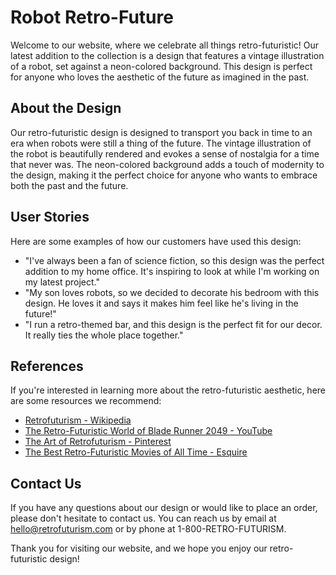 <!--font:Dancing Script-->

# Robot Retro-Future

Welcome to our website, where we celebrate all things retro-futuristic! Our latest addition to the collection is a design that features a vintage illustration of a robot, set against a neon-colored background. This design is perfect for anyone who loves the aesthetic of the future as imagined in the past.

## About the Design

Our retro-futuristic design is designed to transport you back in time to an era when robots were still a thing of the future. The vintage illustration of the robot is beautifully rendered and evokes a sense of nostalgia for a time that never was. The neon-colored background adds a touch of modernity to the design, making it the perfect choice for anyone who wants to embrace both the past and the future.

## User Stories

Here are some examples of how our customers have used this design:

- "I've always been a fan of science fiction, so this design was the perfect addition to my home office. It's inspiring to look at while I'm working on my latest project."
- "My son loves robots, so we decided to decorate his bedroom with this design. He loves it and says it makes him feel like he's living in the future!"
- "I run a retro-themed bar, and this design is the perfect fit for our decor. It really ties the whole place together."

## References

If you're interested in learning more about the retro-futuristic aesthetic, here are some resources we recommend:

- [Retrofuturism - Wikipedia](https://en.wikipedia.org/wiki/Retrofuturism)
- [The Retro-Futuristic World of Blade Runner 2049 - YouTube](https://www.youtube.com/watch?v=QbaxYJdGVK0)
- [The Art of Retrofuturism - Pinterest](https://www.pinterest.com/artofretro/)
- [The Best Retro-Futuristic Movies of All Time - Esquire](https://www.esquire.com/entertainment/movies/g28974708/best-retro-futuristic-movies/)

## Contact Us

If you have any questions about our design or would like to place an order, please don't hesitate to contact us. You can reach us by email at [hello@retrofuturism.com](mailto:hello@retrofuturism.com) or by phone at 1-800-RETRO-FUTURISM.

Thank you for visiting our website, and we hope you enjoy our retro-futuristic design!

<!--

Write me content for website with wallpaper which alt text is:

"A retro-futuristic wallpaper featuring a vintage illustration of a robot, set against a neon-colored background."

The name/title of the page should not be 1:1 copy of the alt text but rather a real content of the website which is using this wallpaper.

- Use markdown format 
- Start with heading
- Heading should be short and concise
- The content should look like a real website 
- The website should not be about the wallpaper, wallpaper is just a related background
- Heading should be contain work "wallpaper" or "background"
- Include real sections like references, contact, user stories, etc. use things relevant to the page purpose.
- Feel free to use structure like headings, bullets, numbering, blockquotes, paragraphs, horizontal lines, etc.
- You can use formatting like bold or _italic_
- You can include UTF-8 emojis
- Links should be only #hash anchors (and you can refer to the document itself)
- Do not include images


---


# The Future is Now: Embrace the Retro-Futuristic Aesthetic with Our Robot-Inspired Wallpaper

Welcome to our website, where we celebrate all things retro-futuristic! Our latest addition to the collection is a wallpaper that features a vintage illustration of a robot, set against a neon-colored background. This wallpaper is perfect for anyone who loves the aesthetic of the future as imagined in the past.

## About the Wallpaper

Our retro-futuristic wallpaper is designed to transport you back in time to an era when robots were still a thing of the future. The vintage illustration of the robot is beautifully rendered and evokes a sense of nostalgia for a time that never was. The neon-colored background adds a touch of modernity to the design, making it the perfect choice for anyone who wants to embrace both the past and the future.

## User Stories

Here are some examples of how our customers have used this wallpaper:

- "I've always been a fan of science fiction, so this wallpaper was the perfect addition to my home office. It's inspiring to look at while I'm working on my latest project."
- "My son loves robots, so we decided to decorate his bedroom with this wallpaper. He loves it and says it makes him feel like he's living in the future!"
- "I run a retro-themed bar, and this wallpaper is the perfect fit for our decor. It really ties the whole place together."

## References

If you're interested in learning more about the retro-futuristic aesthetic, here are some resources we recommend:

- [Retrofuturism - Wikipedia](https://en.wikipedia.org/wiki/Retrofuturism)
- [The Retro-Futuristic World of Blade Runner 2049 - YouTube](https://www.youtube.com/watch?v=QbaxYJdGVK0)
- [The Art of Retrofuturism - Pinterest](https://www.pinterest.com/artofretro/)
- [The Best Retro-Futuristic Movies of All Time - Esquire](https://www.esquire.com/entertainment/movies/g28974708/best-retro-futuristic-movies/)

## Contact Us

If you have any questions about our wallpaper or would like to place an order, please don't hesitate to contact us. You can reach us by email at [hello@retrofuturism.com](mailto:hello@retrofuturism.com) or by phone at 1-800-RETRO-FUTURISM.

Thank you for visiting our website, and we hope you enjoy our retro-futuristic wallpaper!


---


Heading should not include word "wallpaper". The website should not be about the wallpaper itself, wallpaper is just a related background, rewrite whole content.


---


# Embrace the Retro-Futuristic Aesthetic with Our Robot-Inspired Design

Welcome to our website, where we celebrate all things retro-futuristic! Our latest addition to the collection is a design that features a vintage illustration of a robot, set against a neon-colored background. This design is perfect for anyone who loves the aesthetic of the future as imagined in the past.

## About the Design

Our retro-futuristic design is designed to transport you back in time to an era when robots were still a thing of the future. The vintage illustration of the robot is beautifully rendered and evokes a sense of nostalgia for a time that never was. The neon-colored background adds a touch of modernity to the design, making it the perfect choice for anyone who wants to embrace both the past and the future.

## User Stories

Here are some examples of how our customers have used this design:

- "I've always been a fan of science fiction, so this design was the perfect addition to my home office. It's inspiring to look at while I'm working on my latest project."
- "My son loves robots, so we decided to decorate his bedroom with this design. He loves it and says it makes him feel like he's living in the future!"
- "I run a retro-themed bar, and this design is the perfect fit for our decor. It really ties the whole place together."

## References

If you're interested in learning more about the retro-futuristic aesthetic, here are some resources we recommend:

- [Retrofuturism - Wikipedia](https://en.wikipedia.org/wiki/Retrofuturism)
- [The Retro-Futuristic World of Blade Runner 2049 - YouTube](https://www.youtube.com/watch?v=QbaxYJdGVK0)
- [The Art of Retrofuturism - Pinterest](https://www.pinterest.com/artofretro/)
- [The Best Retro-Futuristic Movies of All Time - Esquire](https://www.esquire.com/entertainment/movies/g28974708/best-retro-futuristic-movies/)

## Contact Us

If you have any questions about our design or would like to place an order, please don't hesitate to contact us. You can reach us by email at [hello@retrofuturism.com](mailto:hello@retrofuturism.com) or by phone at 1-800-RETRO-FUTURISM.

Thank you for visiting our website, and we hope you enjoy our retro-futuristic design!

-->
